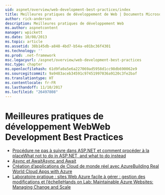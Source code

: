 ```yaml
---
uid: aspnet/overview/web-development-best-practices/index
title: Meilleures pratiques de développement de Web | Documents Microsoft
author: rick-anderson
description: Meilleures pratiques de développement Web
ms.author: aspnetcontent
manager: wpickett
ms.date: 10/08/2013
ms.topic: article
ms.assetid: 38b145db-a848-4bd7-b54a-e01bc36f4301
ms.technology: ''
ms.prod: .net-framework
msc.legacyurl: /aspnet/overview/web-development-best-practices
msc.type: chapter
ms.openlocfilehash: 61d9fa0a5e6a227069ad5958d1cc98db690062e9
ms.sourcegitcommit: 9a9483aceb34591c97451997036a9120c3fe2baf
ms.translationtype: HT
ms.contentlocale: fr-FR
ms.lasthandoff: 11/10/2017
ms.locfileid: "26497808"
---
```

<a name="web-development-best-practices"></a><span data-ttu-id="40416-103">Meilleures pratiques de développement Web</span><span class="sxs-lookup"><span data-stu-id="40416-103">Web Development Best Practices</span></span>
====================

- [<span data-ttu-id="40416-104">Procédure ne pas à suivre dans ASP.NET et comment procéder à la place</span><span class="sxs-lookup"><span data-stu-id="40416-104">What not to do in ASP.NET, and what to do instead</span></span>](what-not-to-do-in-aspnet-and-what-to-do-instead.md)
- [<span data-ttu-id="40416-105">Async et Await</span><span class="sxs-lookup"><span data-stu-id="40416-105">Async and Await</span></span>](async-and-await.md)
- [<span data-ttu-id="40416-106">Création d’applications de Cloud de monde réel avec Azure</span><span class="sxs-lookup"><span data-stu-id="40416-106">Building Real World Cloud Apps with Azure</span></span>](../developing-apps-with-windows-azure/building-real-world-cloud-apps-with-windows-azure/index.md)
- [<span data-ttu-id="40416-107">Laboratoire pratique : sites Web Azure facile à gérer : gestion des modifications et l’échelle</span><span class="sxs-lookup"><span data-stu-id="40416-107">Hands on Lab: Maintainable Azure Websites: Managing Change and Scale</span></span>](../developing-apps-with-windows-azure/maintainable-azure-websites-managing-change-and-scale.md)
